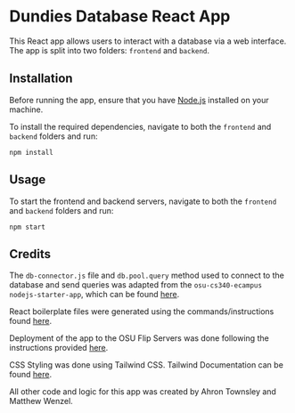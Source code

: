 # Dundies Database React App

This React app allows users to interact with a database via a web interface. The app is split into two folders: `frontend` and `backend`.

## Installation

Before running the app, ensure that you have [Node.js](https://nodejs.org/en/) installed on your machine.

To install the required dependencies, navigate to both the `frontend` and `backend` folders and run:

```
npm install
```

## Usage

To start the frontend and backend servers, navigate to both the `frontend` and `backend` folders and run:

```
npm start
```

## Credits

The `db-connector.js` file and `db.pool.query` method used to connect to the database and send queries was adapted from the `osu-cs340-ecampus nodejs-starter-app`, which can be found [here](https://github.com/osu-cs340-ecampus/nodejs-starter-app).

React boilerplate files were generated using the commands/instructions found [here](https://github.com/facebook/create-react-app).

Deployment of the app to the OSU Flip Servers was done following the instructions provided [here](https://github.com/abkamand/cs340-react-test-app-v2/).

CSS Styling was done using Tailwind CSS.  Tailwind Documentation can be found [here](https://tailwindcss.com/).

All other code and logic for this app was created by Ahron Townsley and Matthew Wenzel.